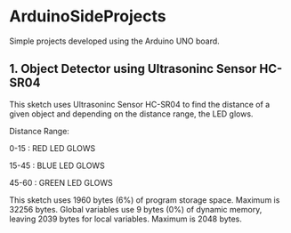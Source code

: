 # ArduinoSideProjects
Simple projects developed using the Arduino UNO board.

## 1. Object Detector using Ultrasoninc Sensor HC-SR04 

This sketch uses Ultrasoninc Sensor HC-SR04 to find the distance of a given object and depending on the distance range, the LED glows. 

Distance Range:

0-15 : RED LED GLOWS

15-45 : BLUE LED GLOWS

45-60 : GREEN LED GLOWS

This sketch uses 1960 bytes (6%) of program storage space. Maximum is 32256 bytes. Global variables use 9 bytes (0%) of dynamic memory, leaving 2039 bytes for local variables. Maximum is 2048 bytes.

